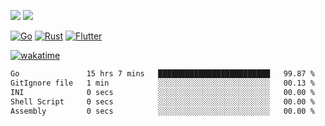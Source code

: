 [![](https://img.shields.io/badge/Windows_11-Pro-292e33?style=flat-square&logo=windows&logoColor=ffffff)](https://www.microsoft.com/en-us/windows/)
[![](https://img.shields.io/badge/macOS-Sonoma-292e33?style=flat-square&logo=apple&logoColor=ffffff)](https://www.apple.com/macbook-pro/) 

[![Go](https://img.shields.io/badge/-Go-DEA584?style=flat&logo=go&logoColor=000000)](https://golang.org/)
[![Rust](https://img.shields.io/badge/-Rust-DEA584?style=flat&logo=rust&logoColor=000000)](https://www.rust-lang.org)
[![Flutter](https://img.shields.io/badge/-Flutter-DEA584?style=flat&logo=flutter&logoColor=000000)](https://flutter.dev/)

[![wakatime](https://wakatime.com/badge/user/9bb0c784-91ca-4b5c-8e9c-b13ece0f7b09.svg)](https://wakatime.com/@9bb0c784-91ca-4b5c-8e9c-b13ece0f7b09)


<!--START_SECTION:waka-->

```txt
Go               15 hrs 7 mins   █████████████████████████   99.87 %
GitIgnore file   1 min           ░░░░░░░░░░░░░░░░░░░░░░░░░   00.13 %
INI              0 secs          ░░░░░░░░░░░░░░░░░░░░░░░░░   00.00 %
Shell Script     0 secs          ░░░░░░░░░░░░░░░░░░░░░░░░░   00.00 %
Assembly         0 secs          ░░░░░░░░░░░░░░░░░░░░░░░░░   00.00 %
```

<!--END_SECTION:waka-->
